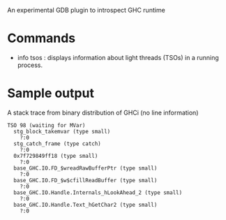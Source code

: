An experimental GDB plugin to introspect GHC runtime

# Commands

* info tsos : displays information about light threads (TSOs) in a
  running process.

# Sample output

A stack trace from binary distribution of GHCi (no line information)

```
TSO 98 (waiting for MVar)
  stg_block_takemvar (type small)
    ?:0
  stg_catch_frame (type catch)
    ?:0
  0x7f729849ff18 (type small)
    ?:0
  base_GHC.IO.FD_$wreadRawBufferPtr (type small)
    ?:0
  base_GHC.IO.FD_$w$cfillReadBuffer (type small)
    ?:0
  base_GHC.IO.Handle.Internals_hLookAhead_2 (type small)
    ?:0
  base_GHC.IO.Handle.Text_hGetChar2 (type small)
    ?:0
```
